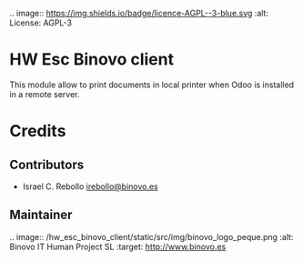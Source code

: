 .. image:: https://img.shields.io/badge/licence-AGPL--3-blue.svg
   :alt: License: AGPL-3

HW Esc Binovo client
====================

This module allow to print documents in local printer when Odoo is installed
in a remote server.

Credits
=======

Contributors
------------

* Israel C. Rebollo <irebollo@binovo.es>

Maintainer
----------

.. image:: /hw_esc_binovo_client/static/src/img/binovo_logo_peque.png
   :alt: Binovo IT Human Project SL
   :target: http://www.binovo.es

